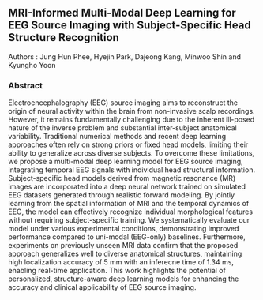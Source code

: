 ## MRI-Informed Multi-Modal Deep Learning for EEG Source Imaging with Subject-Specific Head Structure Recognition

Authors : Jung Hun Phee, Hyejin Park, Dajeong Kang, Minwoo Shin and Kyungho Yoon

### Abstract
Electroencephalography (EEG) source imaging aims to reconstruct the origin of neural activity within the brain from non-invasive scalp recordings. However, it remains fundamentally challenging due to the inherent ill-posed nature of the inverse problem and substantial inter-subject anatomical variability. Traditional numerical methods and recent deep learning approaches often rely on strong priors or fixed head models, limiting their ability to generalize across diverse subjects. To overcome these limitations, we propose a multi-modal deep learning model for EEG source imaging, integrating temporal EEG signals with individual head structural information. Subject-specific head models derived from magnetic resonance (MR) images are incorporated into a deep neural network trained on simulated EEG datasets generated through realistic forward modeling. By jointly learning from the spatial information of MRI and the temporal dynamics of EEG, the model can effectively recognize individual morphological features without requiring subject-specific training. We systematically evaluate our model under various experimental conditions, demonstrating improved performance compared to uni-modal (EEG-only) baselines. Furthermore, experiments on previously unseen MRI data confirm that the proposed approach generalizes well to diverse anatomical structures, maintaining high localization accuracy of 5 mm with an inferecne time of 1.34 ms, enabling real-time application. This work highlights the potential of personalized, structure-aware deep learning models for enhancing the accuracy and clinical applicability of EEG source imaging.

